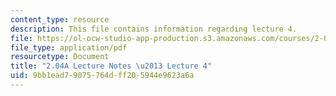 ```yaml
---
content_type: resource
description: This file contains information regarding lecture 4.
file: https://ol-ocw-studio-app-production.s3.amazonaws.com/courses/2-04a-systems-and-controls-spring-2013/9bb1ead79075764dff205944e9623a6a_MIT2_04AS13_Lecture4.pdf
file_type: application/pdf
resourcetype: Document
title: "2.04A Lecture Notes \u2013 Lecture 4"
uid: 9bb1ead7-9075-764d-ff20-5944e9623a6a
---
```

